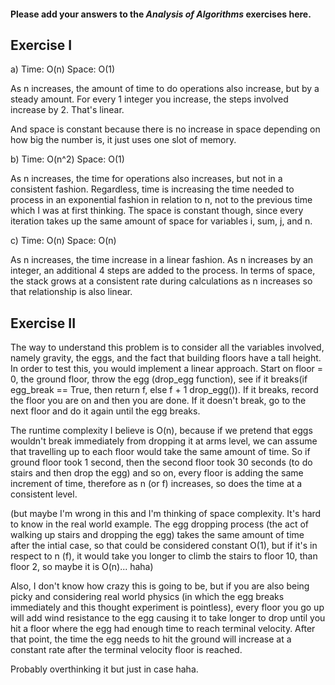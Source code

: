 #### Please add your answers to the ***Analysis of  Algorithms*** exercises here.

## Exercise I

a) 
Time: O(n)
Space: O(1)

As n increases, the amount of time to do operations also increase, but by a steady amount. For every 1 integer you increase, the steps involved increase by 2. That's linear.

And space is constant because there is no increase in space depending on how big the number is, it just uses one slot of memory.


b)
Time: O(n^2)
Space: O(1)

As n increases, the time for operations also increases, but not in a consistent fashion. Regardless, time is increasing the time needed to process in an exponential fashion in relation to n, not to the previous time which I was at first thinking. The space is constant though, since every iteration takes up the same amount of space for variables i, sum, j, and n.


c)
Time: O(n)
Space: O(n)

As n increases, the time increase in a linear fashion. As n increases by an integer, an additional 4 steps are added to the process. In terms of space, the stack grows at a consistent rate during calculations as n increases so that relationship is also linear.

## Exercise II

The way to understand this problem is to consider all the variables involved, namely gravity, the eggs, and the fact that building floors have a tall height. In order to test this, you would implement a linear approach. Start on floor = 0, the ground floor, throw the egg (drop_egg function), see if it breaks(if egg_break == True, then return f, else f + 1 drop_egg()). If it breaks, record the floor you are on and then you are done. If it doesn't break, go to the next floor and do it again until the egg breaks.

The runtime complexity I believe is O(n), because if we pretend that eggs wouldn't break immediately from dropping it at arms level, we can assume that travelling up to each floor would take the same amount of time. So if ground floor took 1 second, then the second floor took 30 seconds (to do stairs and then drop the egg) and so on, every floor is adding the same increment of time, therefore as n (or f) increases, so does the time at a consistent level.

(but maybe I'm wrong in this and I'm thinking of space complexity. It's hard to know in the real world example. The egg dropping process (the act of walking up stairs and dropping the egg) takes the same amount of time after the intial case, so that could be considered constant O(1), but if it's in respect to n (f), it would take you longer to climb the stairs to floor 10, than floor 2, so maybe it is O(n)... haha) 

Also, I don't know how crazy this is going to be, but if you are also being picky and considering real world physics (in which the egg breaks immediately and this thought experiment is pointless), every floor you go up will add wind resistance to the egg causing it to take longer to drop until you hit a floor where the egg had enough time to reach terminal velocity. After that point, the time the egg needs to hit the ground will increase at a constant rate after the terminal velocity floor is reached.

Probably overthinking it but just in case haha.
